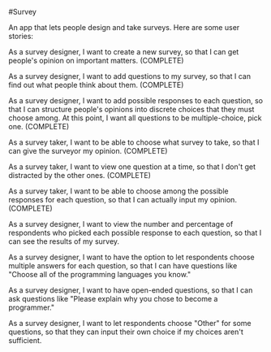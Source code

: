 #Survey

An app that lets people design and take surveys. Here are some user stories:

As a survey designer, I want to create a new survey, so that I can get people's opinion on important matters. (COMPLETE)

As a survey designer, I want to add questions to my survey, so that I can find out what people think about them. (COMPLETE)

As a survey designer, I want to add possible responses to each question, so that I can structure people's opinions into discrete choices that they must choose among. At this point, I want all questions to be multiple-choice, pick one. (COMPLETE)

As a survey taker, I want to be able to choose what survey to take, so that I can give the surveyor my opinion. (COMPLETE)

As a survey taker, I want to view one question at a time, so that I don't get distracted by the other ones. (COMPLETE)

As a survey taker, I want to be able to choose among the possible responses for each question, so that I can actually input my opinion. (COMPLETE)

As a survey designer, I want to view the number and percentage of respondents who picked each possible response to each question, so that I can see the results of my survey.

As a survey designer, I want to have the option to let respondents choose multiple answers for each question, so that I can have questions like "Choose all of the programming languages you know."

As a survey designer, I want to have open-ended questions, so that I can ask questions like "Please explain why you chose to become a programmer."

As a survey designer, I want to let respondents choose "Other" for some questions, so that they can input their own choice if my choices aren't sufficient.

